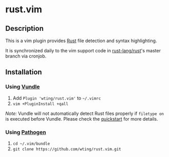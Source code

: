 # rust.vim

## Description

This is a vim plugin provides [Rust][r] file detection and syntax highlighting.

It is synchronized daily to the vim support code in [rust-lang/rust][rr]'s
master branch via cronjob.

## Installation

### Using [Vundle][v]

1. Add `Plugin 'wting/rust.vim'` to `~/.vimrc`
2. `vim +PluginInstall +qall`

*Note:* Vundle will not automatically detect Rust files properly if `filetype
on` is executed before Vundle. Please check the [quickstart][vqs] for more
details.

### Using [Pathogen][p]

1. `cd ~/.vim/bundle`
2. `git clone https://github.com/wting/rust.vim.git`

[rr]: https://github.com/mozilla/rust
[p]: https://github.com/tpope/vim-pathogen
[r]: https://en.wikipedia.org/wiki/Rust_language
[v]: https://github.com/gmarik/vundle
[vqs]: https://github.com/gmarik/vundle#quick-start
